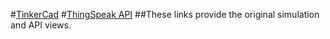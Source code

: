 #[TinkerCad](https://www.tinkercad.com/things/e89405FgJ0U-room-control-system/editel?sharecode=ZGbGTxan_bBZQ0q3MUBpgtwQDFVpXtt3lOGeFIo4E0s "Simulation File")
#[ThingSpeak API](https://thingspeak.com/channels/1315514)
##These links provide the original simulation and API views. 
